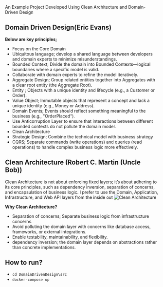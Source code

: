 An Example Project Developed Using Clean Architecture and Domain-Driven Design

## Domain Driven Design(Eric Evans)
**Below are key principles;**
- Focus on the Core Domain
- Ubiquitous language; develop a shared language between developers and domain experts to minimize misunderstandings.
- Bounded Context; Divide the domain into Bounded Contexts—logical boundaries where a specific model is valid.
- Collaborate with domain experts to refine the model iteratively.
- Aggregate Design; Group related entities together into Aggregates with a clear root entity (the Aggregate Root).
- Entity ; Objects with a unique identity and lifecycle (e.g., a Customer or Order).
- Value Object;  Immutable objects that represent a concept and lack a unique identity (e.g., Money or Address).
- Domain Events; Events should reflect something meaningful to the business (e.g., "OrderPlaced").
- Use Anticorruption Layer to ensure that interactions between different bounded contexts do not pollute the domain model.
- Clean Architecture
- Strategic Design; Combine the technical model with business strategy
- CQRS; Separate commands (write operations) and queries (read operations) to handle complex business logic more effectively.

## Clean Architecture (Robert C. Martin (Uncle Bob))
Clean Architecture is not about enforcing fixed layers; it’s about adhering to its core principles, such as dependency inversion, separation of concerns, and encapsulation of business logic.
I prefer to use the Domain, Application, Infrastructure, and Web API layers from the inside out
![Clean Architecture](https://miro.medium.com/v2/resize:fit:751/0*SNw3dawnE8WhVkJb.png)
 
**Why Clean Architecture?**
- Separation of concerns; Separate business logic from infrastructure concerns.
- Avoid polluting the domain layer with concerns like database access, frameworks, or external integrations.
- Enable testability, maintainability, and flexibility.
- dependency inversion; the domain layer depends on abstractions rather than concrete implementations.

## How to run?
- `cd DomainDrivenDesign\src `
- `docker-compose up `
